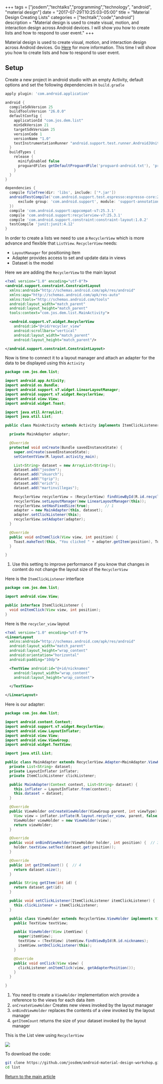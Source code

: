 +++
tags = ["josdem","techtalks","programming","technology", "android", "material design"]
date = "2017-07-29T10:25:03-05:00"
title = "Material Design Creating Lists"
categories = ["techtalk","code","android"]
description = "Material design is used to create visual, motion, and interaction design across Android devices. I will show you how to create lists and how to respond to user event."
+++

Material design is used to create visual, motion, and interaction design across Android devices. Go [Here](https://developer.android.com/training/material/index.html) for more information. This time I will show you how to create lists and how to respond to user event.

## Setup

Create a new project in android studio with an empty Activity, default options and set the following dependencies in `build.gradle`

```groovy
apply plugin: 'com.android.application'

android {
  compileSdkVersion 25
  buildToolsVersion "26.0.0"
  defaultConfig {
    applicationId "com.jos.dem.list"
    minSdkVersion 21
    targetSdkVersion 25
    versionCode 1
    versionName "1.0"
    testInstrumentationRunner "android.support.test.runner.AndroidJUnitRunner"
  }
  buildTypes {
    release {
      minifyEnabled false
      proguardFiles getDefaultProguardFile('proguard-android.txt'), 'proguard-rules.pro'
    }
  }
}

dependencies {
  compile fileTree(dir: 'libs', include: ['*.jar'])
  androidTestCompile('com.android.support.test.espresso:espresso-core:2.2.2', {
      exclude group: 'com.android.support', module: 'support-annotations'
  })
  compile 'com.android.support:appcompat-v7:25.3.1'
  compile 'com.android.support:recyclerview-v7:25.3.1'
  compile 'com.android.support.constraint:constraint-layout:1.0.2'
  testCompile 'junit:junit:4.12'
}
```

In order to create a lists we need to use a `RecyclerView` which is more advance and flexible that `ListView`. `RecyclerView` needs:

* `LayoutManager` for positioning item
* Adapter provides access to set and update data in views
* Dataset is the model

Here we are adding the `RecyclerView` to the main layout

```xml
<?xml version="1.0" encoding="utf-8"?>
<android.support.constraint.ConstraintLayout
  xmlns:android="http://schemas.android.com/apk/res/android"
  xmlns:app="http://schemas.android.com/apk/res-auto"
  xmlns:tools="http://schemas.android.com/tools"
  android:layout_width="match_parent"
  android:layout_height="match_parent"
  tools:context="com.jos.dem.list.MainActivity">

  <android.support.v7.widget.RecyclerView
    android:id="@+id/recycler_view"
    android:scrollbars="vertical"
    android:layout_width="match_parent"
    android:layout_height="match_parent"/>

</android.support.constraint.ConstraintLayout>
```

Now is time to connect it to a layout manager and attach an adapter for the data to be displayed using this `Activity`

```java
package com.jos.dem.list;

import android.app.Activity;
import android.os.Bundle;
import android.support.v7.widget.LinearLayoutManager;
import android.support.v7.widget.RecyclerView;
import android.view.View;
import android.widget.Toast;

import java.util.ArrayList;
import java.util.List;

public class MainActivity extends Activity implements ItemClickListener {

  private MainAdapter adapter;

  @Override
  protected void onCreate(Bundle savedInstanceState) {
    super.onCreate(savedInstanceState);
    setContentView(R.layout.activity_main);

    List<String> dataset = new ArrayList<String>();
    dataset.add("josdem");
    dataset.add("skuarch");
    dataset.add("tgrip");
    dataset.add("erich");
    dataset.add("martinvillegas");

    RecyclerView recyclerView = (RecyclerView) findViewById(R.id.recycler_view);
    recyclerView.setLayoutManager(new LinearLayoutManager(this));
    recyclerView.setHasFixedSize(true);       // 1
    adapter = new MainAdapter(this, dataset);
    adapter.setClickListener(this);
    recyclerView.setAdapter(adapter);
  }

  @Override
  public void onItemClick(View view, int position) {
    Toast.makeText(this, "You clicked " + adapter.getItem(position), Toast.LENGTH_SHORT).show();
  }

}
```

1. Use this setting to improve performance if you know that changes in content do not change the layout size of the `RecyclerView`

Here is the `ItemClickListener` interface

```java
package com.jos.dem.list;

import android.view.View;

public interface ItemClickListener {
  void onItemClick(View view, int position);
}
```

Here is the `recycler_view` layout

```xml
<?xml version="1.0" encoding="utf-8"?>
<LinearLayout
  xmlns:android="http://schemas.android.com/apk/res/android"
  android:layout_width="match_parent"
  android:layout_height="wrap_content"
  android:orientation="horizontal"
  android:padding="10dp">

  <TextView android:id="@+id/nicknames"
    android:layout_width="wrap_content"
    android:layout_height="wrap_content">

  </TextView>

</LinearLayout>

```

Here is our adapter:

```java
package com.jos.dem.list;

import android.content.Context;
import android.support.v7.widget.RecyclerView;
import android.view.LayoutInflater;
import android.view.View;
import android.view.ViewGroup;
import android.widget.TextView;

import java.util.List;

public class MainAdapter extends RecyclerView.Adapter<MainAdapter.ViewHolder> {
  private List<String> dataset;
  private LayoutInflater inflater;
  private ItemClickListener clickListener;

  public MainAdapter(Context context, List<String> dataset) {
    this.inflater = LayoutInflater.from(context);
    this.dataset = dataset;
  }

  @Override
  public ViewHolder onCreateViewHolder(ViewGroup parent, int viewType) {  // 2
    View view = inflater.inflate(R.layout.recycler_view, parent, false);
    ViewHolder viewHolder = new ViewHolder(view);
    return viewHolder;
  }

  @Override
  public void onBindViewHolder(ViewHolder holder, int position) {  // 3
    holder.textView.setText(dataset.get(position));
  }

  @Override
  public int getItemCount() {  // 4
    return dataset.size();
  }

  public String getItem(int id) {
    return dataset.get(id);
  }

  public void setClickListener(ItemClickListener itemClickListener) {
    this.clickListener = itemClickListener;
  }

  public class ViewHolder extends RecyclerView.ViewHolder implements View.OnClickListener { // 1
    public TextView textView;

    public ViewHolder(View itemView) {
      super(itemView);
      textView = (TextView) itemView.findViewById(R.id.nicknames);
      itemView.setOnClickListener(this);
    }

    @Override
    public void onClick(View view) {
      clickListener.onItemClick(view, getAdapterPosition());
    }
  }

}
```

1. You need to create a `ViewHolder` implementation wich provide a reference to the views for each data item
2. `onCreateViewHolder` Creates new views invoked by the layout manager
3. `onBindViewHolder` replaces the contents of a view invoked by the layout manager
4. `getItemCount` returns the size of your dataset invoked by the layout manager

This is the List view using `RecyclerView`

<img src="/img/techtalks/android/material_design_lists.png">

To download the code:

```bash
git clone https://github.com/josdem/android-material-design-workshop.git
cd list
```

[Return to the main article](/techtalk/android)
